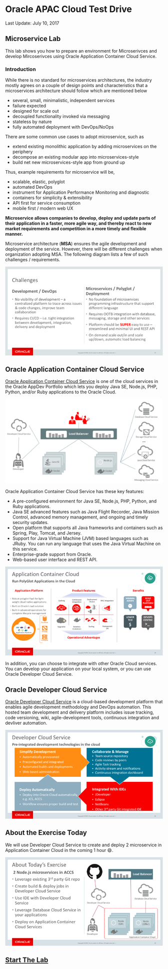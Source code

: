 # Oracle APAC Cloud Test Drive

Last Update: July 10, 2017

## Microservice Lab

This lab shows you how to prepare an environment for Microserivces and develop Mircoserivces using Oracle Application Container Cloud Service.

### Introduction

While there is no standard for microservices architectures, the industry mostly agrees on a couple of design points and characteristics that a microservices architecture should follow which are mentioned below

- several, small, minimalistic, independent services
- failure expected
- designed for scale out
- decoupled functionality invoked via messaging
- stateless by nature
- fully automated deployment with DevOps/NoOps

There are some common use cases to adopt microservice, such as

- extend existing monolithic application by adding microservices on the periphery
- decompose an existing modular app into microservices-style
- build net new microservices-style app from ground up

Thus, example requirements for microservice will be,

- scalable, elastic, polyglot
- automated DevOps
- instrument for Application Performance Monitoring and diagnostic
- containers for simplicity & extensibility
- API first for service consumption
- mobile first / modern web UX  

**Microservice allows companies to develop, deploy and update parts of their application in a faster, more agile way, and thereby react to new market requirements and competition in a more timely and flexible manner.**

Microservice architecture (**MSA**) ensures the agile development and deployment of the service. However, there will be different challenges when organization adopting MSA. The following diagram lists a few of such challenges / requirements.

![](images/000.challenges.png)

## Oracle Application Container Cloud Service

[Oracle Application Container Cloud Service](https://cloud.oracle.com/en_US/application-container-cloud) is one of the cloud services in the Oracle AppDev Portfolio which lets you deploy Java SE, Node.js, PHP, Python, and/or Ruby applications to the Oracle Cloud.   

![](images/000.architecture.png)

Oracle Application Container Cloud Service has these key features:

- A pre-configured environment for Java SE, Node.js, PHP, Python, and Ruby applications.
- Java SE advanced features such as Java Flight Recorder, Java Mission Control, advanced memory management, and ongoing and timely security updates.
- Open platform that supports all Java frameworks and containers such as Spring, Play, Tomcat, and Jersey.
- Support for Java Virtual Machine (JVM) based languages such as JRuby. You can run any language that uses the Java Virtual Machine on this service.
- Enterprise-grade support from Oracle.
- Web-based user interface and REST API.

![](images/000.accs.png)

In addition, you can choose to integrate with other Oracle Cloud services. You can develop your application on your local system, or you can use Oracle Developer Cloud Service.

## Oracle Developer Cloud Service

[Oracle Developer Cloud Service](https://cloud.oracle.com/en_US/application-container-cloud) is a cloud-based development platform that enables agile development methodology and DevOps automation. This hosted team development and delivery platform includes issue tracking, code versioning, wiki, agile-development tools, continuous integration and devliver automation.

![](images/000.devcs.png)

## About the Exercise Today

We will use Developer Cloud Service to create and deploy 2 microservice in Application Container Cloud in the coming 1 hour :smile:.

![](images/000.lab.png)   

## [Start The Lab](MicroservicesLab.md)
